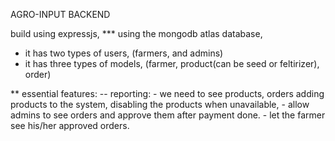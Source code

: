 AGRO-INPUT BACKEND

build using expressjs, 
*** using the mongodb atlas database,

- it has two types of users, (farmers, and admins)
- it has three types of models, (farmer, product(can be seed or feltirizer), order)


** essential features:
 -- reporting:
        - we need to see products, orders adding products to the system, disabling the products when unavailable,
        - allow admins to see orders and approve them after payment done.
        - let the farmer see his/her approved orders.